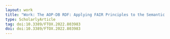 ```yaml
---
layout: work
title: "Work: The AOP-DB RDF: Applying FAIR Principles to the Semantic Integration of AOP Data Using the Research Description Framework"
type: ScholarlyArticle
tag: doi:10.3389/FTOX.2022.803983
doi: doi:10.3389/FTOX.2022.803983
---
```

